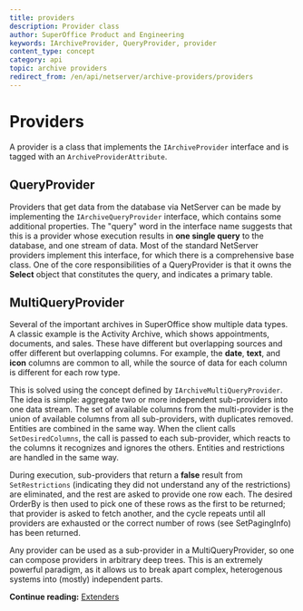 ```yaml
---
title: providers
description: Provider class
author: SuperOffice Product and Engineering
keywords: IArchiveProvider, QueryProvider, provider
content_type: concept
category: api
topic: archive providers
redirect_from: /en/api/netserver/archive-providers/providers
---
```


# Providers

A provider is a class that implements the `IArchiveProvider` interface and is tagged with an `ArchiveProviderAttribute`.

## QueryProvider

Providers that get data from the database via NetServer can be made by implementing the `IArchiveQueryProvider` interface, which contains some additional properties. The "query" word in the interface name suggests that this is a provider whose execution results in **one single query** to the database, and one stream of data. Most of the standard NetServer providers implement this interface, for which there is a comprehensive base class. One of the core responsibilities of a QueryProvider is that it owns the **Select** object that constitutes the query, and indicates a primary table.

## MultiQueryProvider

Several of the important archives in SuperOffice show multiple data types. A classic example is the Activity Archive, which shows appointments, documents, and sales. These have different but overlapping sources and offer different but overlapping columns. For example, the **date**, **text**, and **icon** columns are common to all, while the source of data for each column is different for each row type.

This is solved using the concept defined by `IArchiveMultiQueryProvider`. The idea is simple: aggregate two or more independent sub-providers into one data stream. The set of available columns from the multi-provider is the union of available columns from all sub-providers, with duplicates removed. Entities are combined in the same way. When the client calls `SetDesiredColumns`, the call is passed to each sub-provider, which reacts to the columns it recognizes and ignores the others. Entities and restrictions are handled in the same way.

During execution, sub-providers that return a **false** result from `SetRestrictions` (indicating they did not understand any of the restrictions) are eliminated, and the rest are asked to provide one row each. The desired OrderBy is then used to pick one of these rows as the first to be returned; that provider is asked to fetch another, and the cycle repeats until all providers are exhausted or the correct number of rows (see SetPagingInfo) has been returned.

Any provider can be used as a sub-provider in a MultiQueryProvider, so one can compose providers in arbitrary deep trees. This is an extremely powerful paradigm, as it allows us to break apart complex, heterogenous systems into (mostly) independent parts.

**Continue reading:** [Extenders][1]

<!-- Referenced links -->
[1]: extenders.md
